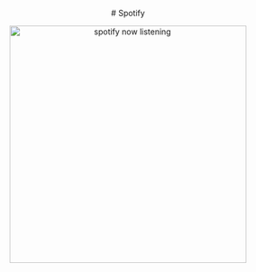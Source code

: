 <p align="center">
# Spotify
  </p>
<p align="center">
  <a href="https://open.spotify.com/user/thetruenam?si=1304bac7dec3484d" target="_blank" rel="noopener noreferrer"><img src="https://novatorem-namagotchi.vercel.app/api/spotify" alt="spotify now listening" width="420" /></a>
</p>
